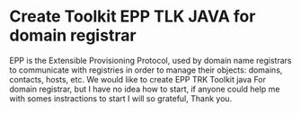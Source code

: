 
# Create Toolkit EPP TLK JAVA for domain registrar

EPP is the Extensible Provisioning Protocol, used by domain name registrars to communicate with registries in order to manage their objects: domains, contacts, hosts, etc.
We would like to create EPP TRK Toolkit java For domain registrar, but I have no idea how to start, if anyone could help me with somes instractions to start I will so grateful, Thank you.

        